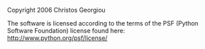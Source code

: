 Copyright 2006 Christos Georgiou

The software is licensed according to the terms of the PSF (Python Software Foundation) license found here: http://www.python.org/psf/license/